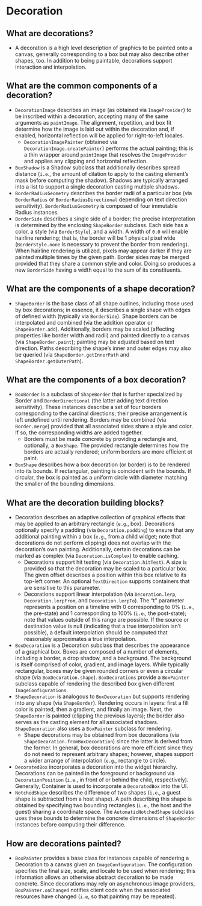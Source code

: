 # Decoration


## What are decorations?

* A decoration is a high level description of graphics to be painted onto a canvas, generally corresponding to a box but may also describe other shapes, too. In addition to being paintable, decorations support interaction and interpolation.

## What are the common components of a decoration?

* `DecorationImage` describes an image \(as obtained via `ImageProvider`\) to be inscribed within a decoration, accepting many of the same arguments as `paintImage`. The alignment, repetition, and box fit determine how the image is laid out within the decoration and, if enabled, horizontal reflection will be applied for right-to-left locales.
  * `DecorationImagePainter` \(obtained via `DecorationImage.createPainter`\) performs the actual painting; this is a thin wrapper around `paintImage` that resolves the `ImageProvider` and applies any clipping and horizontal reflection.
* `BoxShadow` is a Shadow subclass that additionally describes spread distance \(`i.e`., the amount of dilation to apply to the casting element’s mask before computing the shadow\). Shadows are typically arranged into a list to support a single decoration casting multiple shadows.
* `BorderRadiusGeometry` describes the border radii of a particular box \(via `BorderRadius` or `BorderRadiusDirectional` depending on text direction sensitivity\). `BorderRadiusGeometry` is composed of four immutable Radius instances.
* `BorderSide` describes a single side of a border; the precise interpretation is determined by the enclosing `ShapeBorder` subclass. Each side has a color, a style \(via `BorderStyle`\), and a width. A width of `0.0` will enable hairline rendering; that is, the border will be 1 physical pixel wide \(`BorderStyle.none` is necessary to prevent the border from rendering\). When hairline rendering is utilized, pixels may appear darker if they are painted multiple times by the given path. Border sides may be merged provided that they share a common style and color. Doing so produces a new `BorderSide` having a width equal to the sum of its constituents.

## What are the components of a shape decoration?

* `ShapeBorder` is the base class of all shape outlines, including those used by box decorations; in essence, it describes a single shape with edges of defined width \(typically via `BorderSide`\). Shape borders can be interpolated and combined \(via the addition operator or `ShapeBorder.add`\). Additionally, borders may be scaled \(affecting properties like border width and radii\) and painted directly to a canvas \(via `ShapeBorder.paint`\); painting may be adjusted based on text direction. Paths describing the shape’s inner and outer edges may also be queried \(via `ShapeBorder.getInnerPath` and `ShapeBorder.getOuterPath`\).

## What are the components of a box decoration?

* `BoxBorder` is a subclass of `ShapeBorder` that is further specialized by Border and `BorderDirectional` \(the latter adding text direction sensitivity\). These instances describe a set of four borders corresponding to the cardinal directions; their precise arrangement is left undefined until rendering. Borders may be combined \(via `Border.merge`\) provided that all associated sides share a style and color. If so, the corresponding widths are added together.
  * Borders must be made concrete by providing a rectangle and, optionally, a `BoxShape`. The provided rectangle determines how the borders are actually rendered; uniform borders are more efficient ot paint.
* `BoxShape` describes how a box decoration \(or border\) is to be rendered into its bounds. If rectangular, painting is coincident with the bounds. If circular, the box is painted as a uniform circle with diameter matching the smaller of the bounding dimensions.

## What are the decoration building blocks?

* Decoration describes an adaptive collection of graphical effects that may be applied to an arbitrary rectangle \(`e.g`., box\). Decorations optionally specify a padding \(via `Decoration.padding`\) to ensure that any additional painting within a box \(`e.g`., from a child widget; note that decorations do not perform clipping\) does not overlap with the decoration’s own painting. Additionally, certain decorations can be marked as complex \(via `Decoration.isComplex`\) to enable caching.
  * Decorations support hit testing \(via `Decoration.hitTest`\). A size is provided so that the decoration may be scaled to a particular box. The given offset describes a position within this box relative to its top-left corner. An optional `TextDirection` supports containers that are sensitive to this parameter.
  * Decorations support linear interpolation \(via `Decoration.lerp`, `Decoration.lerpFrom`, and `Decoration.lerpTo`\). The “t” parameter represents a position on a timeline with 0 corresponding to 0% \(`i.e`., the pre-state\) and 1 corresponding to 100% \(`i.e`., the post-state\); note that values outside of this range are possible. If the source or destination value is null \(indicating that a true interpolation isn’t possible\), a default interpolation should be computed that reasonably approximates a true interpolation.
* `BoxDecoration` is a Decoration subclass that describes the appearance of a graphical box. Boxes are composed of a number of elements, including a border, a drop shadow, and a background. The background is itself comprised of color, gradient, and image layers. While typically rectangular, boxes may be given rounded corners or even a circular shape \(via `BoxDecoration.shape`\). `BoxDecorations` provide a `BoxPainter` subclass capable of rendering the described box given different `ImageConfigurations`.
* `ShapeDecoration` is analogous to `BoxDecoration` but supports rendering into any shape \(via `ShapeBorder`\). Rendering occurs in layers: first a fill color is painted, then a gradient, and finally an image. Next, the `ShapeBorder` is painted \(clipping the previous layers\); the border also serves as the casting element for all associated shadows. `ShapeDecoration` also uses a `BoxPainter` subclass for rendering.
  * Shape decorations may be obtained from box decorations \(via `ShapeDecoration.fromBoxDecoration`\) since the latter is derived from the former. In general, box decorations are more efficient since they do not need to represent arbitrary shapes; however, shapes support a wider arrange of interpolation \(`e.g`., rectangle to circle\).
* `DecoratedBox` incorporates a decoration into the widget hierarchy. Decorations can be painted in the foreground or background via `DecorationPosition` \(`i.e`., in front of or behind the child, respectively\). Generally, Container is used to incorporate a `DecoratedBox` into the UI.
* `NotchedShape` describes the difference of two shapes \(`i.e`., a guest shape is subtracted from a host shape\). A path describing this shape is obtained by specifying two bounding rectangles \(`i.e`., the host and the guest\) sharing a coordinate space. The `AutomaticNotchedShape` subclass uses these bounds to determine the concrete dimensions of `ShapeBorder` instances before computing their difference.

## How are decorations painted?

* `BoxPainter` provides a base class for instances capable of rendering a Decoration to a canvas given an `ImageConfiguration`. The configuration specifies the final size, scale, and locale to be used when rendering; this information allows an otherwise abstract decoration to be made concrete. Since decorations may rely on asynchronous image providers, `BoxPainter.onChanged` notifies client code when the associated resources have changed \(`i.e`, so that painting may be repeated\).

